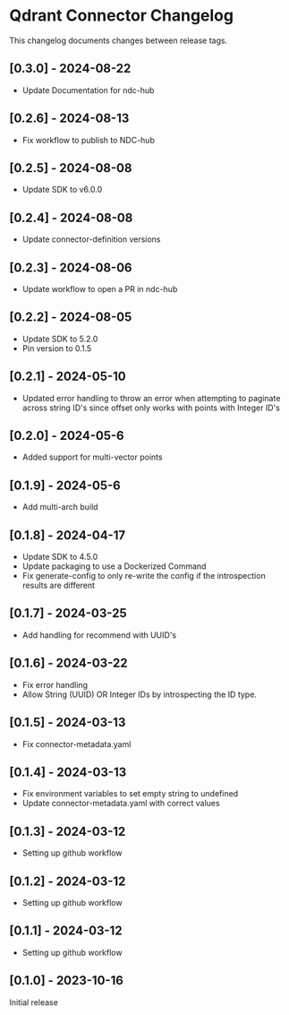 # Qdrant Connector Changelog
This changelog documents changes between release tags.

## [0.3.0] - 2024-08-22
* Update Documentation for ndc-hub

## [0.2.6] - 2024-08-13
* Fix workflow to publish to NDC-hub

## [0.2.5] - 2024-08-08
* Update SDK to v6.0.0

## [0.2.4] - 2024-08-08
* Update connector-definition versions

## [0.2.3] - 2024-08-06
* Update workflow to open a PR in ndc-hub

## [0.2.2] - 2024-08-05
* Update SDK to 5.2.0
* Pin version to 0.1.5

## [0.2.1] - 2024-05-10
* Updated error handling to throw an error when attempting to paginate across string ID's since offset only works with points with Integer ID's

## [0.2.0] - 2024-05-6
* Added support for multi-vector points

## [0.1.9] - 2024-05-6
* Add multi-arch build

## [0.1.8] - 2024-04-17
* Update SDK to 4.5.0
* Update packaging to use a Dockerized Command
* Fix generate-config to only re-write the config if the introspection results are different

## [0.1.7] - 2024-03-25
* Add handling for recommend with UUID's

## [0.1.6] - 2024-03-22
* Fix error handling
* Allow String (UUID) OR Integer IDs by introspecting the ID type.

## [0.1.5] - 2024-03-13
* Fix connector-metadata.yaml

## [0.1.4] - 2024-03-13
* Fix environment variables to set empty string to undefined
* Update connector-metadata.yaml with correct values

## [0.1.3] - 2024-03-12
* Setting up github workflow

## [0.1.2] - 2024-03-12
* Setting up github workflow

## [0.1.1] - 2024-03-12
* Setting up github workflow

## [0.1.0] - 2023-10-16
Initial release